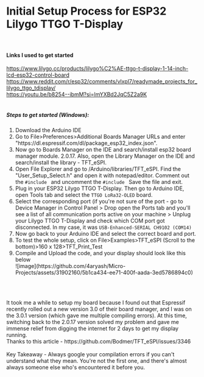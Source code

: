 # Initial Setup Process for ESP32 Lilygo TTGO T-Display
<br>

#### Links I used to get started
https://www.lilygo.cc/products/lilygo%C2%AE-ttgo-t-display-1-14-inch-lcd-esp32-control-board <br>
https://www.reddit.com/r/esp32/comments/vlxpl7/readymade_projects_for_lilygo_ttgo_tdisplay/ <br>
https://youtu.be/b8254--ibmM?si=lmYXBd2JqC5Z2a9K<br> <br>

##### Steps to get started (Windows):
<ol>
  <li>Download the Arduino IDE</li>
  <li>Go to File>Preferences>Additional Boards Manager URLs and enter "https://dl.espressif.com/dl/package_esp32_index.json".</li>
  <li>Now go to Boards Manager on the IDE and search/install esp32 board manager module. 2.0.17. Also, open the Library Manager on the IDE and search/install the library - TFT_eSPI.</li>
  <li>Open File Explorer and go to /Arduino/libraries/TFT_eSPI. Find the "User_Setup_Select.h" and open it with notepad/editor. Comment out the <code>#include <User_Setup.h></code> and uncomment the <code>#include <User_Setups/Setup25_TTGO_T_Display.h></code> Save the file and exit.</li>
  <li>Plug in your ESP32 Lilygo TTGO T-Display. Then go to Arduino IDE, open Tools tab and select the <code>TTGO LoRa32-OLED</code> board.</li>
  <li>Select the corresponding port (if you're not sure of the port - go to Device Manager in Control Panel > Drop open the Ports tab and you'll see a list of all communication ports active on your machine > Unplug your Lilygo TTGO T-Display and check which COM port got disconnected. In my case, it was <code>USB-Enhanced-SERIAL CH9102 (COM14)</code></li>
  <li>Now go back to your Arduino IDE and select the correct board and port.</li>
  <li>To test the whole setup, click on File>Examples>TFT_eSPI (Scroll to the bottom)>160 x 128>TFT_Print_Test</li>
  <li>Compile and Upload the code, and your display should look like this below</li>
  ![image](https://github.com/4aryash/Micro-Projects/assets/31902160/5b1ca434-ee71-400f-aada-3ed5786894c0)
</ol> <br><br>

<p>It took me a while to setup my board because I found out that Espressif recently rolled out a new version 3.0 of their board manager, and I was on the 3.0.1 version (which gave me multiple compiling errors).
At this time, switching back to the 2.0.17 version solved my problem and gave me immense relief from digging the internet for 2 days to get my display running. <br>
Thanks to this article - https://github.com/Bodmer/TFT_eSPI/issues/3346
<br><br>
Key Takeaway - Always google your compilation errors if you can't understand what they mean. You're not the first one, and there's almost always someone else who's encountered it before you.
</p> <br>
